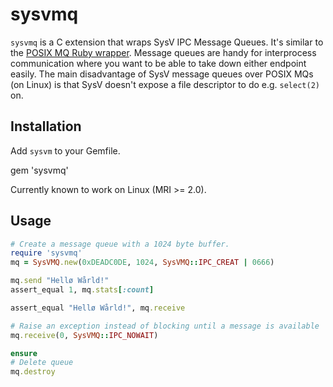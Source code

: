 # sysvmq

`sysvmq` is a C extension that wraps SysV IPC Message Queues. It's similar to
the [POSIX MQ Ruby wrapper](https://github.com/Sirupsen/posix-mqueue). Message
queues are handy for interprocess communication where you want to be able to
take down either endpoint easily. The main disadvantage of SysV message queues
over POSIX MQs (on Linux) is that SysV doesn't expose a file descriptor to do
e.g. `select(2)` on.

## Installation

Add `sysvm` to your Gemfile.

  gem 'sysvmq'

Currently known to work on Linux (MRI >= 2.0).

## Usage

```ruby
# Create a message queue with a 1024 byte buffer.
require 'sysvmq'
mq = SysVMQ.new(0xDEADC0DE, 1024, SysVMQ::IPC_CREAT | 0666)

mq.send "Hellø Wårld!"
assert_equal 1, mq.stats[:count]

assert_equal "Hellø Wårld!", mq.receive

# Raise an exception instead of blocking until a message is available
mq.receive(0, SysVMQ::IPC_NOWAIT)

ensure
# Delete queue
mq.destroy
```

